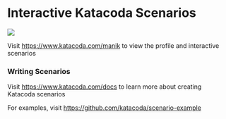 # Interactive Katacoda Scenarios

[![](http://shields.katacoda.com/katacoda/manik/count.svg)](https://www.katacoda.com/manik "Get your profile on Katacoda.com")

Visit https://www.katacoda.com/manik to view the profile and interactive scenarios

### Writing Scenarios
Visit https://www.katacoda.com/docs to learn more about creating Katacoda scenarios

For examples, visit https://github.com/katacoda/scenario-example
